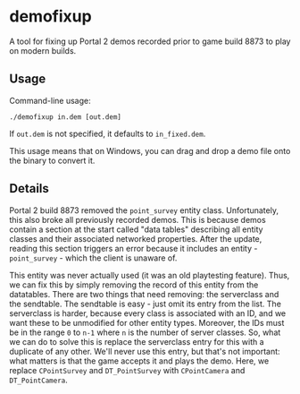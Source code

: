 # demofixup

A tool for fixing up Portal 2 demos recorded prior to game build 8873 to play on modern builds.

## Usage

Command-line usage:

    ./demofixup in.dem [out.dem]

If `out.dem` is not specified, it defaults to `in_fixed.dem`.

This usage means that on Windows, you can drag and drop a demo file onto the binary to convert it.

## Details

Portal 2 build 8873 removed the `point_survey` entity class. Unfortunately, this also broke all
previously recorded demos. This is because demos contain a section at the start called "data tables"
describing all entity classes and their associated networked properties. After the update, reading
this section triggers an error because it includes an entity - `point_survey` - which the client is
unaware of.

This entity was never actually used (it was an old playtesting feature). Thus, we can fix this by
simply removing the record of this entity from the datatables. There are two things that need
removing: the serverclass and the sendtable. The sendtable is easy - just omit its entry from the
list. The serverclass is harder, because every class is associated with an ID, and we want these to
be unmodified for other entity types. Moreover, the IDs must be in the range `0` to `n-1` where `n`
is the number of server classes. So, what we can do to solve this is replace the serverclass entry
for this with a duplicate of any other. We'll never use this entry, but that's not important: what
matters is that the game accepts it and plays the demo. Here, we replace `CPointSurvey` and
`DT_PointSurvey` with `CPointCamera` and `DT_PointCamera`.
